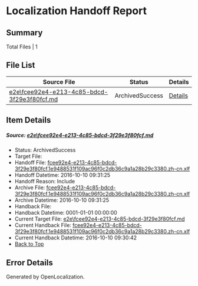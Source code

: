 # <a name='report-top'></a> Localization Handoff Report

## Summary
 Total Files | 1

## File List
 Source File | Status | Details 
 ----------- | ------ | ------- 
 [e2e\fcee92e4-e213-4c85-bdcd-3f29e3f80fcf.md](https://github.com/OpenLocalizationTestOrg/ol-test0/blob/a7b82fbf0d3fd14f90d0528c30adb1261c247451/e2e/fcee92e4-e213-4c85-bdcd-3f29e3f80fcf.md) | ArchivedSuccess | [Details](#d9e43d8015f7207fe71ef85095b58e262893b4f63)

## Item Details
##### <a name='d9e43d8015f7207fe71ef85095b58e262893b4f63'></a> Source: [e2e\fcee92e4-e213-4c85-bdcd-3f29e3f80fcf.md](https://github.com/OpenLocalizationTestOrg/ol-test0/blob/a7b82fbf0d3fd14f90d0528c30adb1261c247451/e2e/fcee92e4-e213-4c85-bdcd-3f29e3f80fcf.md)
* Status: ArchivedSuccess
* Target File: 
* Handoff File: [fcee92e4-e213-4c85-bdcd-3f29e3f80fcf.1e9488531f109ac96f0c2db36c9a1a28b29c3380.zh-cn.xlf](https://github.com/OpenLocalizationTestOrg/ol-test0-handoff/blob/6e4b295db7d0d682a2a8d70061c080dcc9fcee7c/ol-handoff/OpenLocalizationTestOrg/ol-test0-zhcn/qimu/ht/fcee92e4-e213-4c85-bdcd-3f29e3f80fcf.1e9488531f109ac96f0c2db36c9a1a28b29c3380.zh-cn.xlf)
* Handoff Datetime: 2016-10-10 09:31:25
* Handoff Reason: Include
* Archive File: [fcee92e4-e213-4c85-bdcd-3f29e3f80fcf.1e9488531f109ac96f0c2db36c9a1a28b29c3380.zh-cn.xlf](https://github.com/OpenLocalizationTestOrg/ol-test0-handoff/blob/4e014946a6450b7741ea144769d68fc4bbb8ad25/ol-archive/OpenLocalizationTestOrg/ol-test0-zhcn/qimu/ht/fcee92e4-e213-4c85-bdcd-3f29e3f80fcf.1e9488531f109ac96f0c2db36c9a1a28b29c3380.zh-cn.xlf)
* Archive Datetime: 2016-10-10 09:31:25
* Handback File: 
* Handback Datetime: 0001-01-01 00:00:00
* Current Target File: [e2e\fcee92e4-e213-4c85-bdcd-3f29e3f80fcf.md](https://github.com/OpenLocalizationTestOrg/ol-test0-zhcn/blob/8764afaa296a7b67964c4f70231ddee6e93245f8/e2e/fcee92e4-e213-4c85-bdcd-3f29e3f80fcf.md)
* Current Handback File: [fcee92e4-e213-4c85-bdcd-3f29e3f80fcf.1e9488531f109ac96f0c2db36c9a1a28b29c3380.zh-cn.xlf](https://github.com/OpenLocalizationTestOrg/ol-test0-handback/blob/aea5efa3b3ce5272514619ba82226d82b87e1196/ol-handback/OpenLocalizationTestOrg/ol-test0-zhcn/qimu/ht/fcee92e4-e213-4c85-bdcd-3f29e3f80fcf.1e9488531f109ac96f0c2db36c9a1a28b29c3380.zh-cn.xlf)
* Current Handback Datetime: 2016-10-10 09:30:42
* [Back to Top](#report-top)


## Error Details

Generated by OpenLocalization.
